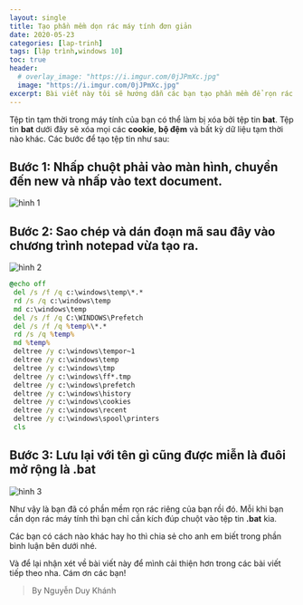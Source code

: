 ```yaml
---
layout: single
title: Tạo phần mềm dọn rác máy tính đơn giản
date: 2020-05-23
categories: [lap-trinh]
tags: [lập trình,windows 10]
toc: true
header:
  # overlay_image: "https://i.imgur.com/0jJPmXc.jpg"
  image: "https://i.imgur.com/0jJPmXc.jpg"
excerpt: Bài viết này tôi sẽ hướng dẫn các bạn tạo phần mềm để rọn rác máy tính đơn giản sử dụng lệnh command promt với đuôi mở rộng bat. Cụ thể mình sẽ tạo ứng dụng xóa các file tạm thời trên máy tính để giúp cho máy máy chạy mượt  hơn.
---
```


Tệp tin tạm thời trong máy tính của bạn có thể làm bị xóa bởi tệp tin **bat**. Tệp tin **bat** dưới đây sẽ xóa mọi các **cookie**, **bộ đệm** và bất kỳ dữ liệu tạm thời nào khác. Các bước để tạo tệp tin như sau:

## Bước 1: Nhấp chuột phải vào màn hình, chuyển đến **new** và nhấp vào **text document**.

![hình 1](https://i.imgur.com/O9P79Pz.png)

## Bước 2: Sao chép và dán đoạn mã sau đây vào chương trình notepad vừa tạo ra.

![hình 2](https://i.imgur.com/O9P79Pz.png)

```bat
@echo off
 del /s /f /q c:\windows\temp\*.*
 rd /s /q c:\windows\temp
 md c:\windows\temp
 del /s /f /q C:\WINDOWS\Prefetch
 del /s /f /q %temp%\*.*
 rd /s /q %temp%
 md %temp%
 deltree /y c:\windows\tempor~1
 deltree /y c:\windows\temp
 deltree /y c:\windows\tmp
 deltree /y c:\windows\ff*.tmp
 deltree /y c:\windows\prefetch
 deltree /y c:\windows\history
 deltree /y c:\windows\cookies
 deltree /y c:\windows\recent
 deltree /y c:\windows\spool\printers
 cls
 ```
 
 ## Bước 3: Lưu lại với tên gì cũng được miễn là đuôi mở rộng là **.bat**


 ![hình 3](https://i.imgur.com/TZKigNK.png)

 Như vậy là bạn đã có phần mềm rọn rác riêng của bạn rồi đó. Mỗi khi bạn cần dọn rác máy tính thì bạn chỉ cần kích đúp chuột vào tệp tin **.bat** kia.

 Các bạn có cách nào khác hay ho thì chia sẻ cho anh em biết trong phần bình luận bên dưới nhé.

 Và để lại nhận xét về bài viết này để mình cải thiện hơn trong các bài viết tiếp theo nha. Cám ơn các bạn!

 >By Nguyễn Duy Khánh
